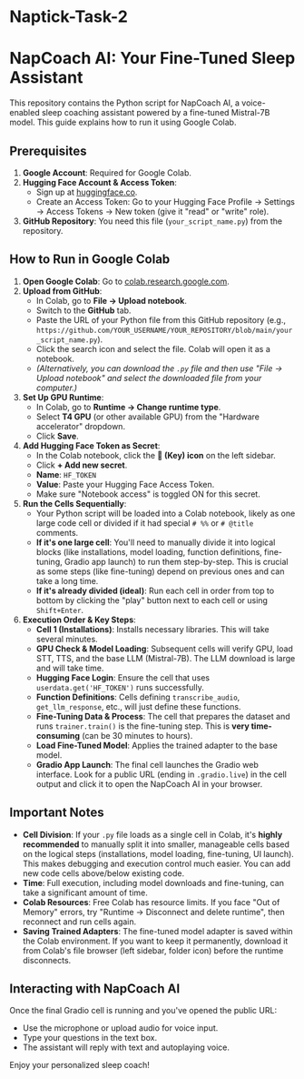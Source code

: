 # Naptick-Task-2
# NapCoach AI: Your Fine-Tuned Sleep Assistant

This repository contains the Python script for NapCoach AI, a voice-enabled sleep coaching assistant powered by a fine-tuned Mistral-7B model. This guide explains how to run it using Google Colab.

## Prerequisites

1.  **Google Account**: Required for Google Colab.
2.  **Hugging Face Account & Access Token**:
    *   Sign up at [huggingface.co](https://huggingface.co/).
    *   Create an Access Token: Go to your Hugging Face Profile -> Settings -> Access Tokens -> New token (give it "read" or "write" role).
3.  **GitHub Repository**: You need this file (`your_script_name.py`) from the repository.

## How to Run in Google Colab

1.  **Open Google Colab**: Go to [colab.research.google.com](https://colab.research.google.com/).
2.  **Upload from GitHub**:
    *   In Colab, go to **File -> Upload notebook**.
    *   Switch to the **GitHub** tab.
    *   Paste the URL of your Python file from this GitHub repository (e.g., `https://github.com/YOUR_USERNAME/YOUR_REPOSITORY/blob/main/your_script_name.py`).
    *   Click the search icon and select the file. Colab will open it as a notebook.
    *   *(Alternatively, you can download the `.py` file and then use "File -> Upload notebook" and select the downloaded file from your computer.)*
3.  **Set Up GPU Runtime**:
    *   In Colab, go to **Runtime -> Change runtime type**.
    *   Select **T4 GPU** (or other available GPU) from the "Hardware accelerator" dropdown.
    *   Click **Save**.
4.  **Add Hugging Face Token as Secret**:
    *   In the Colab notebook, click the **🔑 (Key) icon** on the left sidebar.
    *   Click **+ Add new secret**.
    *   **Name**: `HF_TOKEN`
    *   **Value**: Paste your Hugging Face Access Token.
    *   Make sure "Notebook access" is toggled ON for this secret.
5.  **Run the Cells Sequentially**:
    *   Your Python script will be loaded into a Colab notebook, likely as one large code cell or divided if it had special `# %%` or `# @title` comments.
    *   **If it's one large cell**: You'll need to manually divide it into logical blocks (like installations, model loading, function definitions, fine-tuning, Gradio app launch) to run them step-by-step. This is crucial as some steps (like fine-tuning) depend on previous ones and can take a long time.
    *   **If it's already divided (ideal)**: Run each cell in order from top to bottom by clicking the "play" button next to each cell or using `Shift+Enter`.
6.  **Execution Order & Key Steps**:
    *   **Cell 1 (Installations)**: Installs necessary libraries. This will take several minutes.
    *   **GPU Check & Model Loading**: Subsequent cells will verify GPU, load STT, TTS, and the base LLM (Mistral-7B). The LLM download is large and will take time.
    *   **Hugging Face Login**: Ensure the cell that uses `userdata.get('HF_TOKEN')` runs successfully.
    *   **Function Definitions**: Cells defining `transcribe_audio`, `get_llm_response`, etc., will just define these functions.
    *   **Fine-Tuning Data & Process**: The cell that prepares the dataset and runs `trainer.train()` is the fine-tuning step. This is **very time-consuming** (can be 30 minutes to hours).
    *   **Load Fine-Tuned Model**: Applies the trained adapter to the base model.
    *   **Gradio App Launch**: The final cell launches the Gradio web interface. Look for a public URL (ending in `.gradio.live`) in the cell output and click it to open the NapCoach AI in your browser.

## Important Notes

*   **Cell Division**: If your `.py` file loads as a single cell in Colab, it's **highly recommended** to manually split it into smaller, manageable cells based on the logical steps (installations, model loading, fine-tuning, UI launch). This makes debugging and execution control much easier. You can add new code cells above/below existing code.
*   **Time**: Full execution, including model downloads and fine-tuning, can take a significant amount of time.
*   **Colab Resources**: Free Colab has resource limits. If you face "Out of Memory" errors, try "Runtime -> Disconnect and delete runtime", then reconnect and run cells again.
*   **Saving Trained Adapters**: The fine-tuned model adapter is saved within the Colab environment. If you want to keep it permanently, download it from Colab's file browser (left sidebar, folder icon) before the runtime disconnects.

## Interacting with NapCoach AI

Once the final Gradio cell is running and you've opened the public URL:
*   Use the microphone or upload audio for voice input.
*   Type your questions in the text box.
*   The assistant will reply with text and autoplaying voice.

Enjoy your personalized sleep coach!
